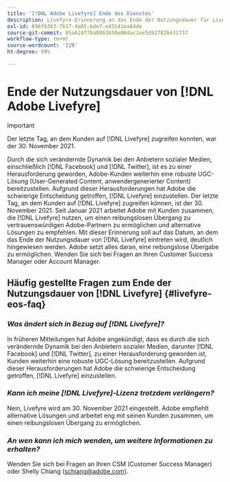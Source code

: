 ```yaml
---
title: '[!DNL Adobe Livefyre] Ende des Dienstes'
description: Livefyre-Erinnerung an das Ende der Nutzungsdauer für Livefyre und Livefyre Studio.
exl-id: 696f6363-7b17-4a05-bde7-e43141ea84de
source-git-commit: 05a624f7ba8863b50e86dac1ee5d92782be31737
workflow-type: tm+mt
source-wordcount: '229'
ht-degree: 99%

---
```


# Ende der Nutzungsdauer von [!DNL Adobe Livefyre]

>[!IMPORTANT]
>
>Der letzte Tag, an dem Kunden auf [!DNL Livefyre] zugreifen konnten, war der 30. November 2021.

Durch die sich verändernde Dynamik bei den Anbietern sozialer Medien, einschließlich [!DNL Facebook] und [!DNL Twitter], ist es zu einer Herausforderung geworden, Adobe-Kunden weiterhin eine robuste UGC-Lösung (User-Generated Content, anwendergenerierter Content) bereitzustellen. Aufgrund dieser Herausforderungen hat Adobe die schwierige Entscheidung getroffen, [!DNL Livefyre] einzustellen. Der letzte Tag, an dem Kunden auf [!DNL Livefyre] zugreifen können, ist der 30. November 2021. Seit Januar 2021 arbeitet Adobe mit Kunden zusammen, die [!DNL Livefyre] nutzen, um einen reibungslosen Übergang zu vertrauenswürdigen Adobe-Partnern zu ermöglichen und alternative Lösungen zu empfehlen. Mit dieser Erinnerung soll auf das Datum, an dem das Ende der Nutzungsdauer von [!DNL Livefyre] eintreten wird, deutlich hingewiesen werden. Adobe setzt alles daran, eine reibungslose Übergabe zu ermöglichen. Wenden Sie sich bei Fragen an Ihren Customer Success Manager oder Account Manager.

## Häufig gestellte Fragen zum Ende der Nutzungsdauer von [!DNL Livefyre] {#livefyre-eos-faq}

### **_Was ändert sich in Bezug auf [!DNL Livefyre]?_**

In früheren Mitteilungen hat Adobe angekündigt, dass es durch die sich verändernde Dynamik bei den Anbietern sozialer Medien, darunter [!DNL Facebook] und [!DNL Twitter], zu einer Herausforderung geworden ist, Kunden weiterhin eine robuste UGC-Lösung bereitzustellen. Aufgrund dieser Herausforderungen hat Adobe die schwierige Entscheidung getroffen, [!DNL Livefyre] einzustellen.

### **_Kann ich meine [!DNL Livefyre]-Lizenz trotzdem verlängern?_**

Nein, Livefyre wird am 30. November 2021 eingestellt. Adobe empfiehlt alternative Lösungen und arbeitet eng mit seinen Kunden zusammen, um einen reibungslosen Übergang zu ermöglichen.

### **_An wen kann ich mich wenden, um weitere Informationen zu erhalten?_**

Wenden Sie sich bei Fragen an Ihren CSM (Customer Success Manager) oder Shelly Chiang (schiang@adobe.com).
